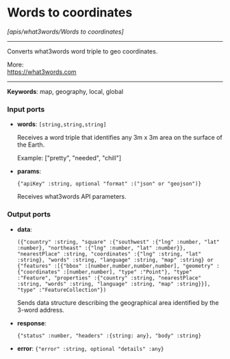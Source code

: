 # Words to coordinates

_[apis/what3words/Words to coordinates]_

---

Converts what3words word triple to geo coordinates.  
  
More:  
https://what3words.com  

---

__Keywords__: map, geography, local, global

### Input ports

* __words__: ` [string,string,string] `

    Receives a word triple that identifies any 3m x 3m area on the surface of the Earth.
    
    Example:
    ["pretty", "needed", "chill"]


* __params__: 
    ```
    {"apiKey" :string, optional "format" :("json" or "geojson")}
    ```

    Receives what3words API parameters.

### Output ports

* __data__: 
    ```
    ({"country" :string, "square" :{"southwest" :{"lng" :number, "lat" :number}, "northeast" :{"lng" :number, "lat" :number}}, "nearestPlace" :string, "coordinates" :{"lng" :string, "lat" :string}, "words" :string, "language" :string, "map" :string} or {"features" :[{"bbox" :[number,number,number,number], "geometry" :{"coordinates" :[number,number], "type" :"Point"}, "type" :"Feature", "properties" :{"country" :string, "nearestPlace" :string, "words" :string, "language" :string, "map" :string}}], "type" :"FeatureCollection"})
    ```

    Sends data structure describing the geographical area identified by the 3-word address.


* __response__: 
    ```
    {"status" :number, "headers" :{string: any}, "body" :string}
    ```


* __error__: ` {"error" :string, optional "details" :any} `

